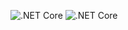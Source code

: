 ![.NET Core](https://github.com/lambacini/DockerUI.Api/workflows/.NET%20Core/badge.svg?branch=master&event=workflow_run)
![.NET Core](https://github.com/lambacini/DockerUI.Api/workflows/.NET%20Core/badge.svg?branch=master)
